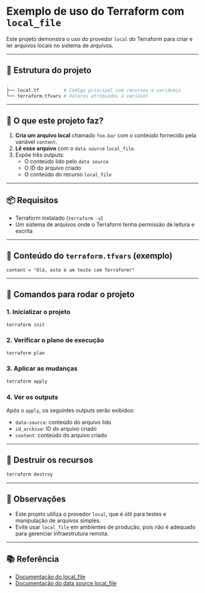 ## 
# Exemplo de uso do Terraform com `local_file`

Este projeto demonstra o uso do provedor `local` do Terraform para criar e ler arquivos locais no sistema de arquivos.

---

## 📁 Estrutura do projeto

```bash
.
├── local.tf         # Código principal com recursos e variáveis
└── terraform.tfvars # Valores atribuídos à variável
```

---

## 🔧 O que este projeto faz?

1. **Cria um arquivo local** chamado `foo.bar` com o conteúdo fornecido pela variável `content`.
2. **Lê esse arquivo** com o `data source` `local_file`.
3. Expõe três outputs:
   - O conteúdo lido pelo `data source`
   - O ID do arquivo criado
   - O conteúdo do recurso `local_file`

---

## 📦 Requisitos

- Terraform instalado (`terraform -v`)
- Um sistema de arquivos onde o Terraform tenha permissão de leitura e escrita

---

## 📁 Conteúdo do `terraform.tfvars` (exemplo)

```hcl
content = "Olá, este é um teste com Terraform!"
```

---

## 🚀 Comandos para rodar o projeto

### 1. Inicializar o projeto

```bash
terraform init
```

### 2. Verificar o plano de execução

```bash
terraform plan
```

### 3. Aplicar as mudanças

```bash
terraform apply
```

### 4. Ver os outputs

Após o `apply`, os seguintes outputs serão exibidos:

- `data-source`: conteúdo do arquivo lido
- `id_archive`: ID do arquivo criado
- `content`: conteúdo do arquivo criado

---

## 🧹 Destruir os recursos

```bash
terraform destroy
```

---

## 📝 Observações

- Este projeto utiliza o provedor `local`, que é útil para testes e manipulação de arquivos simples.
- Evite usar `local_file` em ambientes de produção, pois não é adequado para gerenciar infraestrutura remota.

---

## 📚 Referência

- [Documentação do local_file](https://registry.terraform.io/providers/hashicorp/local/latest/docs/resources/file)
- [Documentação do data source local_file](https://registry.terraform.io/providers/hashicorp/local/latest/docs/data-sources/file)
